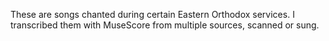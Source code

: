 These are songs chanted during certain Eastern Orthodox services. I transcribed them with MuseScore from multiple sources, scanned or sung.
